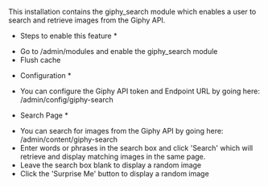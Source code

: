 This installation contains the giphy_search module which enables a user to search and retrieve images from the Giphy API.
* Steps to enable this feature *
- Go to /admin/modules and enable the giphy_search module
- Flush cache

* Configuration *
- You can configure the Giphy API token and Endpoint URL by going here: /admin/config/giphy-search

* Search Page *
- You can search for images from the Giphy API by going here: /admin/content/giphy-search
- Enter words or phrases in the search box and click 'Search' which will retrieve and display matching images in the same page.
- Leave the search box blank to display a random image
- Click the 'Surprise Me' button to display a random image